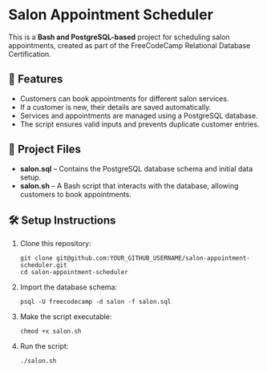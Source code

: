 # Salon Appointment Scheduler  

This is a **Bash and PostgreSQL-based** project for scheduling salon appointments, created as part of the FreeCodeCamp Relational Database Certification.  

## 📌 Features
- Customers can book appointments for different salon services.
- If a customer is new, their details are saved automatically.
- Services and appointments are managed using a PostgreSQL database.
- The script ensures valid inputs and prevents duplicate customer entries.

## 📂 Project Files
- **salon.sql** – Contains the PostgreSQL database schema and initial data setup.
- **salon.sh** – A Bash script that interacts with the database, allowing customers to book appointments.

## 🛠️ Setup Instructions
1. Clone this repository:  
   ```
   git clone git@github.com:YOUR_GITHUB_USERNAME/salon-appointment-scheduler.git
   cd salon-appointment-scheduler
   ```
2. Import the database schema:
   ```
   psql -U freecodecamp -d salon -f salon.sql
   ```
3. Make the script executable:
   ```
   chmod +x salon.sh
   ```
4. Run the script:
   ```
   ./salon.sh
   ```

